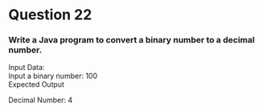 # Question 22

### Write a Java program to convert a binary number to a decimal number.
Input Data:  
Input a binary number: 100  
Expected Output

Decimal Number: 4
